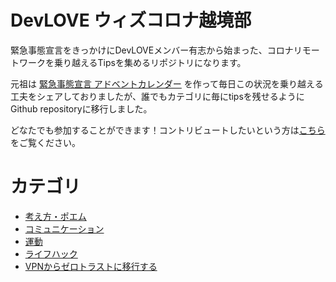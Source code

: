DevLOVE ウィズコロナ越境部
============

緊急事態宣言をきっかけにDevLOVEメンバー有志から始まった、コロナリモートワークを乗り越えるTipsを集めるリポジトリになります。

元祖は [緊急事態宣言 アドベントカレンダー](https://chouseisan.com/s?h=73b9f7603bd142a08ab69f347e6f5f72) を作って毎日この状況を乗り越える工夫をシェアしておりましたが、誰でもカテゴリに毎にtipsを残せるようにGithub repositoryに移行しました。

どなたでも参加することができます！コントリビュートしたいという方は[こちら](./CONTRIBUTING.md)をご覧ください。

# カテゴリ

- [考え方・ポエム](考え方・ポエム.md)
- [コミュニケーション](コミュニケーション.md)
- [運動](運動.md)
- [ライフハック](ライフハック.md)
- [VPNからゼロトラストに移行する](VPNからゼロトラストに移行する.md)
